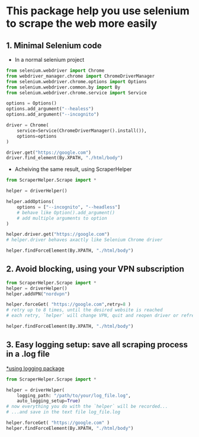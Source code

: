 # This package help you use selenium to scrape the web more easily
## 1. Minimal Selenium code
- In a normal selenium project
```python
from selenium.webdriver import Chrome
from webdriver_manager.chrome import ChromeDriverManager
from selenium.webdriver.chrome.options import Options
from selenium.webdriver.common.by import By
from selenium.webdriver.chrome.service import Service

options = Options()
options.add_argument("--healess")
options.add_argument("--incognito")

driver = Chrome(
    service=Service(ChromeDriverManager().install()),
    options=options
)

driver.get("https://google.com")
driver.find_element(By.XPATH, "./html/body")
```
- Acheiving the same result, using ScraperHelper
```python
from ScraperHelper.Scrape import *

helper = driverHelper()

helper.addOptions(
    options = ["--incognito", "--headless"]
    # behave like Option().add_argument()
    # add multiple arguments to option
)

helper.driver.get("https://google.com") 
# helper.driver behaves axactly like Selenium Chrome driver 

helper.findForceElement(By.XPATH, "./html/body")
```
## 2. Avoid blocking, using your VPN subscription
```python
from ScraperHelper.Scrape import *
helper = driverHelper()
helper.addVPN("nordvpn")

helper.forceGet( "https://google.com",retry=8 )
# retry up to 8 times, until the desired website is reached
# each retry, `helper` will change VPN, quit and reopen driver or refresh page

helper.findForceElement(By.XPATH, "./html/body")
```
## 3. Easy logging setup: save all scraping process in a **.log** file  
[*using logging package](https://realpython.com/python-logging/)
```python
from ScraperHelper.Scrape import *

helper = driverHelper(
    logging_path: "/path/to/your/log_file.log",
    auto_logging_setup=True)
# now everything you do with the `helper` will be recorded...
# ...and save in the text file log_file.log

helper.forceGet( "https://google.com" )
helper.findForceElement(By.XPATH, "./html/body")
```